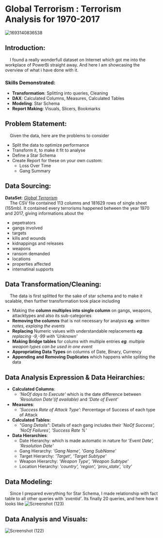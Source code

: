 # **Global Terrorism :** Terrorism Analysis for 1970-2017
![1693140836538](https://github.com/user-attachments/assets/d9046d4d-c6cf-44e2-91e1-fdab0ae897a8)
## Introduction:
&nbsp;&nbsp;&nbsp;&nbsp;I found a really wonderfull dataset on Internet which got me into the workplace of PowerBi straight away. And here I am showcasing the overview of what i have done with it.
### Skills Demonstrated:
* **Transformation**: Splitting into queries, Cleaning
* **DAX**: Calculated Columns, Measures, Calculated Tables
* **Modeling**: Star Schema
* **Report Making**: Visuals, Slicers, Bookmarks
## Problem Statement:
&nbsp;&nbsp;&nbsp;&nbsp;Given the data, here are the problems to consider

* Split the data to optimize performance
* Transform it, to make it fit to analyse
* Define a Star Schema
* Create Report for these on your own custom:
  * Loss Over Time
  * Gang Summary
## Data Sourcing:
**DataSet**: [_Global Terrorism_](https://www.kaggle.com/datasets/START-UMD/gtd)<br>
&nbsp;&nbsp;&nbsp;&nbsp;The CSV file contained 113 columns and 181629 rows of single sheet (155mb). It contained every terrorisms happened between the year 1970 and 2017, giving informations about the
  
  - pepetrators
  - gangs involved
  - targets
  - kills and wounds
  - kidnappings and releases
  - weapons
  - ransom demanded
  - locations
  - properties affected
  - internatinal supports
## Data Transformation/Cleaning:
&nbsp;&nbsp;&nbsp;&nbsp;The data is first splitted for the sake of star schema and to make it scalable, then further transformation took place including
* Making the **column multiples into single column** on gangs, weapons, attacktypes and also its sub-categories
* **Removing the columns** that is not necessary for analysis _**eg**. written notes, explaing the events_
* **Replacing** Numeric values with understandable replacements _**eg**. replacing -9,-99 with 'Unknown'_
* **Making Bridge tables** for colums with multiple entries _**eg**. multiple weapon types can be used in one event_
* **Appropriating Data Types** on columns of Date, Binary, Currency
* **Appending and Removing Duplicates** which happens while spliting the data
## Data Analysis Expression & Data Heirarchies:
* **Calculated Columns**:
  * _'NoOf days to Execute'_ which is the date difference between _'Resolution Date'(if available)_ and _'Date of Event'_
* **Measures**:
  * _'Success Rate of Attack Type'_: Percentage of Success of each type of Attack
* **Calculated Tables:**
  * _"Gang Details"_: Details of each gang includes their _'NoOf Success', 'NoOf Failures', 'Success Rate %'_
* **Data Hierarchies**:
  * Date Hierarchy: which is made automatic in nature for _'Event Date', 'Resolution Date'_
  * Gang Hierarchy: _'Gang Name', 'Gang SubName'_
  * Target Hierarchy: _'Target', 'Target Subtype'_
  * Weapon Hierarchy: _'Weapon Type', 'Weapon Subtype'_
  * Location Hierarchy: _'country', 'region', 'prov_state', 'city'_
## Data Modeling:
&nbsp;&nbsp;&nbsp;&nbsp;Since I prepared everything for Star Schema, I made relationship with fact table to all other queries with _'eventid'_. Its finally 20 queries, and here how it looks like
![Screenshot (123)](https://github.com/user-attachments/assets/5ca91ef6-c19b-4e73-8507-c874be866329)

## Data Analysis and Visuals:
![Screenshot (122)](https://github.com/user-attachments/assets/53893094-8737-4e78-8151-15afcd69bbe2)

